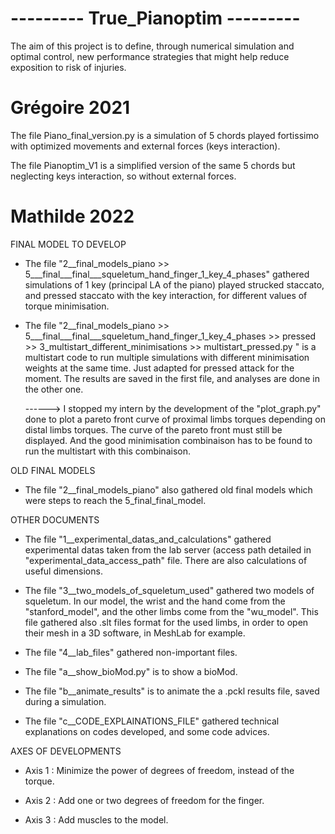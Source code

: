 # --------- True_Pianoptim ---------

The aim of this project is to define, through numerical simulation and optimal control, new performance strategies that might help reduce exposition to risk of injuries.

# Grégoire 2021

The file Piano_final_version.py is a simulation of 5 chords played fortissimo with optimized movements and external forces (keys interaction).

The file Pianoptim_V1 is a simplified version of the same 5 chords but neglecting keys interaction, so without external forces.

# Mathilde 2022
FINAL MODEL TO DEVELOP

- The file "2__final_models_piano >> 5___final___final___squeletum_hand_finger_1_key_4_phases" gathered simulations of 1 key (principal LA of the piano)
played strucked staccato, and pressed staccato with the key interaction, for different values of torque minimisation.

- The file "2__final_models_piano >> 5___final___final___squeletum_hand_finger_1_key_4_phases >> pressed >>
3_multistart_different_minimisations >> multistart_pressed.py " is a multistart code to run multiple simulations
with different minimisation weights at the same time. Just adapted for pressed attack for the moment. The results are saved in the first file, and analyses are done in the other one. 

    ------> I stopped my intern by the development of the "plot_graph.py" done to plot a pareto front curve of proximal 
limbs torques depending on distal limbs torques. The curve of the pareto front must still be displayed. And the good minimisation
combinaison has to be found to run the multistart with this combinaison.

OLD FINAL MODELS

- The file "2__final_models_piano" also gathered old final models which were steps to reach the 5_final_final_model.

OTHER DOCUMENTS

- The file "1__experimental_datas_and_calculations" gathered experimental datas taken from the lab server (access path 
detailed in "experimental_data_access_path" file. 
There are also calculations of useful dimensions.

- The file "3__two_models_of_squeletum_used" gathered two models of squeletum. In our model, the wrist and the hand come 
from the "stanford_model", and the other limbs come from the "wu_model". This file gathered also .slt files format for 
the used limbs, in order to open their mesh in a 3D software, in MeshLab for example.

- The file "4__lab_files" gathered non-important files.

- The file "a__show_bioMod.py" is to show a bioMod.

- The file "b__animate_results" is to animate the a .pckl results file, saved during a simulation.

- The file "c__CODE_EXPLAINATIONS_FILE" gathered technical explanations on codes developed, and some code advices.

AXES OF DEVELOPMENTS

- Axis 1 :
Minimize the power of degrees of freedom, instead of the torque.

- Axis 2 :
Add one or two degrees of freedom for the finger.

- Axis 3 :
Add muscles to the model.